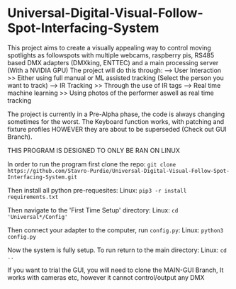 # Universal-Digital-Visual-Follow-Spot-Interfacing-System
This project aims to create a visually appealing way to control moving spotlights as followspots with multiple webcams, raspberry pis, RS485 based DMX adapters (DMXking, ENTTEC) and a main processing server (With a NVIDIA GPU)
The project will do this through:
 --> User Interaction >> Either using full manual or ML assisted tracking (Select the person you want to track)
 --> IR Tracking >> Through the use of IR tags
 --> Real time machine learning >> Using photos of the performer aswell as real time tracking
 
The project is currently in a Pre-Alpha phase, the code is always changing sometimes for the worst.
The Keyboard function works, with patching and fixture profiles HOWEVER they are about to be superseded (Check out GUI Branch).

THIS PROGRAM IS DESIGNED TO ONLY BE RAN ON LINUX

In order to run the program first clone the repo:
    `git clone https://github.com/Stavro-Purdie/Universal-Digital-Visual-Follow-Spot-Interfacing-System.git`

Then install all python pre-requesites:
    Linux: `pip3 -r install requirements.txt`

Then navigate to the 'First Time Setup' directory:
    Linux: `cd 'Universal*/Config'`

Then connect your adapter to the computer, run `config.py`:
    Linux: `python3 config.py`


Now the system is fully setup. To run return to the main directory:
    Linux: `cd ..`

If you want to trial the GUI, you will need to clone the MAIN-GUI Branch, It works with cameras etc, however it cannot control/output any DMX
